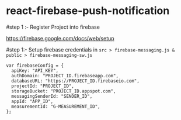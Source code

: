 # react-firebase-push-notification

#step 1 :- Register Project into firebase

https://firebase.google.com/docs/web/setup

#step 1:- Setup firebase credentials in `src > firebase-messaging.js & public > firebase-messaging-sw.js`

<pre>
<code>var firebaseConfig = {
  apiKey: "API_KEY",
  authDomain: "PROJECT_ID.firebaseapp.com",
  databaseURL: "https://PROJECT_ID.firebaseio.com",
  projectId: "PROJECT_ID",
  storageBucket: "PROJECT_ID.appspot.com",
  messagingSenderId: "SENDER_ID",
  appId: "APP_ID",
  measurementId: "G-MEASUREMENT_ID",
};</code>
</pre>
